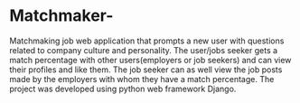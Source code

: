 # Matchmaker-
Matchmaking job web application that prompts a new user with questions related to company culture and personality. The user/jobs seeker gets a match percentage with other users(employers or job seekers) and can view their profiles and like them. The job seeker can as well view the job posts made by the employers with whom they have a match percentage. The project was developed using python web framework Django.
